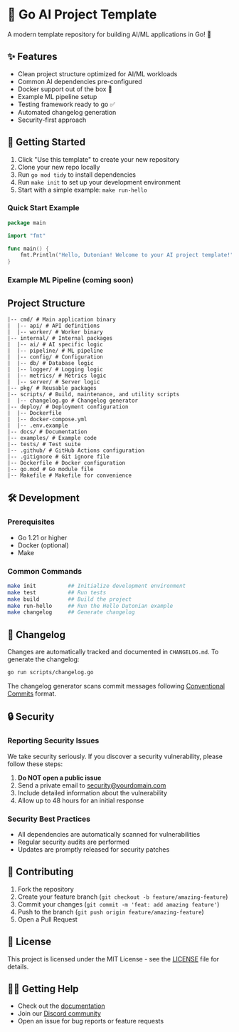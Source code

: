 # 🤖 Go AI Project Template 

A modern template repository for building AI/ML applications in Go! 🚀

## ✨ Features

- Clean project structure optimized for AI/ML workloads
- Common AI dependencies pre-configured
- Docker support out of the box 🐳
- Example ML pipeline setup
- Testing framework ready to go ✅
- Automated changelog generation
- Security-first approach

## 🚀 Getting Started

1. Click "Use this template" to create your new repository
2. Clone your new repo locally
3. Run `go mod tidy` to install dependencies
4. Run `make init` to set up your development environment
5. Start with a simple example: `make run-hello`

### Quick Start Example
```go
package main

import "fmt"

func main() {
	fmt.Println("Hello, Dutonian! Welcome to your AI project template!")
}
```

### Example ML Pipeline (coming soon)

## Project Structure
```
|-- cmd/ # Main application binary
|  |-- api/ # API definitions
|  |-- worker/ # Worker binary
|-- internal/ # Internal packages
|  |-- ai/ # AI specific logic
|  |-- pipeline/ # ML pipeline
|  |-- config/ # Configuration
|  |-- db/ # Database logic
|  |-- logger/ # Logging logic
|  |-- metrics/ # Metrics logic
|  |-- server/ # Server logic
|-- pkg/ # Reusable packages
|-- scripts/ # Build, maintenance, and utility scripts
|  |-- changelog.go # Changelog generator
|-- deploy/ # Deployment configuration
|  |-- Dockerfile
|  |-- docker-compose.yml
|  |-- .env.example
|-- docs/ # Documentation
|-- examples/ # Example code
|-- tests/ # Test suite
|-- .github/ # GitHub Actions configuration
|-- .gitignore # Git ignore file
|-- Dockerfile # Docker configuration
|-- go.mod # Go module file
|-- Makefile # Makefile for convenience
``` 

## 🛠️ Development

### Prerequisites

- Go 1.21 or higher
- Docker (optional)
- Make

### Common Commands

```bash
make init          ## Initialize development environment
make test          ## Run tests
make build         ## Build the project
make run-hello     ## Run the Hello Dutonian example
make changelog     ## Generate changelog
```

## 📝 Changelog

Changes are automatically tracked and documented in `CHANGELOG.md`. To generate the changelog:

```bash
go run scripts/changelog.go
```

The changelog generator scans commit messages following [Conventional Commits](https://www.conventionalcommits.org/) format.

## 🔒 Security

### Reporting Security Issues

We take security seriously. If you discover a security vulnerability, please follow these steps:

1. **Do NOT open a public issue**
2. Send a private email to security@yourdomain.com
3. Include detailed information about the vulnerability
4. Allow up to 48 hours for an initial response

### Security Best Practices

- All dependencies are automatically scanned for vulnerabilities
- Regular security audits are performed
- Updates are promptly released for security patches

## 🤝 Contributing

1. Fork the repository
2. Create your feature branch (`git checkout -b feature/amazing-feature`)
3. Commit your changes (`git commit -m 'feat: add amazing feature'`)
4. Push to the branch (`git push origin feature/amazing-feature`)
5. Open a Pull Request

## 📄 License

This project is licensed under the MIT License - see the [LICENSE](LICENSE) file for details.

## 🙋‍♂️ Getting Help

- Check out the [documentation](docs/README.md)
- Join our [Discord community](https://discord.gg/yourdiscord)
- Open an issue for bug reports or feature requests

